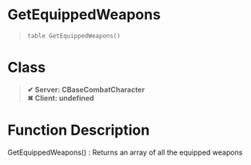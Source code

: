 # GetEquippedWeapons
> `table GetEquippedWeapons()`
# Class
> __✔ Server: CBaseCombatCharacter__  
> __✖ Client: undefined__  
# Function Description
GetEquippedWeapons() : Returns an array of all the equipped weapons
